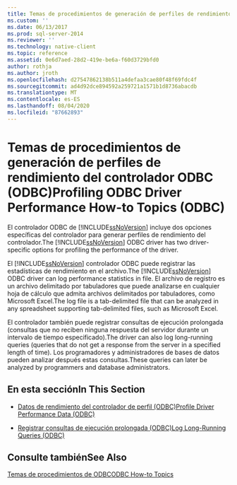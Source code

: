 ```yaml
---
title: Temas de procedimientos de generación de perfiles de rendimiento del controlador ODBC (ODBC) | Microsoft Docs
ms.custom: ''
ms.date: 06/13/2017
ms.prod: sql-server-2014
ms.reviewer: ''
ms.technology: native-client
ms.topic: reference
ms.assetid: 0e6d7aed-28d2-419e-be6a-f60d3729bfd0
author: rothja
ms.author: jroth
ms.openlocfilehash: d27547862138b511a4defaa3cae80f48f69fdc4f
ms.sourcegitcommit: ad4d92dce894592a259721a1571b1d8736abacdb
ms.translationtype: MT
ms.contentlocale: es-ES
ms.lasthandoff: 08/04/2020
ms.locfileid: "87662893"
---
```

# <a name="profiling-odbc-driver-performance-how-to-topics-odbc"></a><span data-ttu-id="6be86-102">Temas de procedimientos de generación de perfiles de rendimiento del controlador ODBC (ODBC)</span><span class="sxs-lookup"><span data-stu-id="6be86-102">Profiling ODBC Driver Performance How-to Topics (ODBC)</span></span>
  <span data-ttu-id="6be86-103">El controlador ODBC de [!INCLUDE[ssNoVersion](../../includes/ssnoversion-md.md)] incluye dos opciones específicas del controlador para generar perfiles de rendimiento del controlador.</span><span class="sxs-lookup"><span data-stu-id="6be86-103">The [!INCLUDE[ssNoVersion](../../includes/ssnoversion-md.md)] ODBC driver has two driver-specific options for profiling the performance of the driver.</span></span>  
  
 <span data-ttu-id="6be86-104">El [!INCLUDE[ssNoVersion](../../includes/ssnoversion-md.md)] controlador ODBC puede registrar las estadísticas de rendimiento en el archivo.</span><span class="sxs-lookup"><span data-stu-id="6be86-104">The [!INCLUDE[ssNoVersion](../../includes/ssnoversion-md.md)] ODBC driver can log performance statistics in file.</span></span> <span data-ttu-id="6be86-105">El archivo de registro es un archivo delimitado por tabuladores que puede analizarse en cualquier hoja de cálculo que admita archivos delimitados por tabuladores, como Microsoft Excel.</span><span class="sxs-lookup"><span data-stu-id="6be86-105">The log file is a tab-delimited file that can be analyzed in any spreadsheet supporting tab-delimited files, such as Microsoft Excel.</span></span>  
  
 <span data-ttu-id="6be86-106">El controlador también puede registrar consultas de ejecución prolongada (consultas que no reciben ninguna respuesta del servidor durante un intervalo de tiempo especificado).</span><span class="sxs-lookup"><span data-stu-id="6be86-106">The driver can also log long-running queries (queries that do not get a response from the server in a specified length of time).</span></span> <span data-ttu-id="6be86-107">Los programadores y administradores de bases de datos pueden analizar después estas consultas.</span><span class="sxs-lookup"><span data-stu-id="6be86-107">These queries can later be analyzed by programmers and database administrators.</span></span>  
  
## <a name="in-this-section"></a><span data-ttu-id="6be86-108">En esta sección</span><span class="sxs-lookup"><span data-stu-id="6be86-108">In This Section</span></span>  
  
-   [<span data-ttu-id="6be86-109">Datos de rendimiento del controlador de perfil &#40;ODBC&#41;</span><span class="sxs-lookup"><span data-stu-id="6be86-109">Profile Driver Performance Data &#40;ODBC&#41;</span></span>](profiling-odbc-driver-performance-data.md)  
  
-   [<span data-ttu-id="6be86-110">Registrar consultas de ejecución prolongada &#40;ODBC&#41;</span><span class="sxs-lookup"><span data-stu-id="6be86-110">Log Long-Running Queries &#40;ODBC&#41;</span></span>](profiling-odbc-driver-performance-data-log-long-running-queries.md)  
  
## <a name="see-also"></a><span data-ttu-id="6be86-111">Consulte también</span><span class="sxs-lookup"><span data-stu-id="6be86-111">See Also</span></span>  
 [<span data-ttu-id="6be86-112">Temas de procedimientos de ODBC</span><span class="sxs-lookup"><span data-stu-id="6be86-112">ODBC How-to Topics</span></span>](odbc-how-to-topics.md)  
  
  
